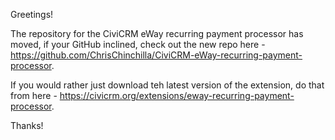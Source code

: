 Greetings!

The repository for the CiviCRM eWay recurring payment processor has moved, if your GitHub inclined, check out the new repo here - https://github.com/ChrisChinchilla/CiviCRM-eWay-recurring-payment-processor.

If you would rather just download teh latest version of the extension, do that from here - https://civicrm.org/extensions/eway-recurring-payment-processor.

Thanks!
